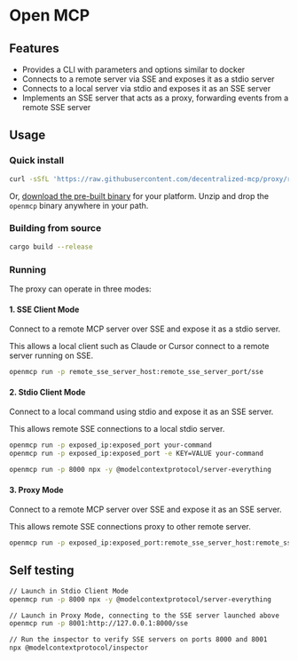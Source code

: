 # Open MCP

## Features
- Provides a CLI with parameters and options similar to docker
- Connects to a remote server via SSE and exposes it as a stdio server
- Connects to a local server via stdio and exposes it as an SSE server
- Implements an SSE server that acts as a proxy, forwarding events from a remote SSE server

## Usage

### Quick install

```bash
curl -sSfL 'https://raw.githubusercontent.com/decentralized-mcp/proxy/refs/heads/master/install.sh' | sudo bash
```

Or, [download the pre-built binary](https://github.com/decentralized-mcp/proxy/releases/latest) for your platform. Unzip and drop the `openmcp` binary anywhere in your path.

### Building from source

```bash
cargo build --release
```

### Running

The proxy can operate in three modes:

#### 1. SSE Client Mode

Connect to a remote MCP server over SSE and expose it as a stdio server.

This allows a local client such as Claude or Cursor connect to a remote server running on SSE.

```bash
openmcp run -p remote_sse_server_host:remote_sse_server_port/sse
```

#### 2. Stdio Client Mode

Connect to a local command using stdio and expose it as an SSE server.

This allows remote SSE connections to a local stdio server.

```bash
openmcp run -p exposed_ip:exposed_port your-command
openmcp run -p exposed_ip:exposed_port -e KEY=VALUE your-command

openmcp run -p 8000 npx -y @modelcontextprotocol/server-everything
```

#### 3. Proxy Mode

Connect to a remote MCP server over SSE and expose it as an SSE server.

This allows remote SSE connections proxy to other remote server.

```bash
openmcp run -p exposed_ip:exposed_port:remote_sse_server_host:remote_sse_server_port/sse
```

## Self testing

```bash
// Launch in Stdio Client Mode
openmcp run -p 8000 npx -y @modelcontextprotocol/server-everything

// Launch in Proxy Mode, connecting to the SSE server launched above
openmcp run -p 8001:http://127.0.0.1:8000/sse

// Run the inspector to verify SSE servers on ports 8000 and 8001
npx @modelcontextprotocol/inspector
```
